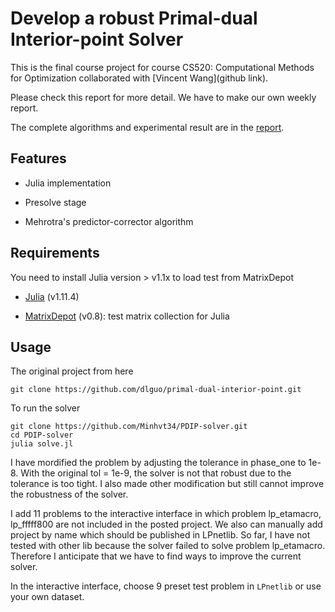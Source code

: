 # Develop a robust Primal-dual Interior-point Solver

This is the final course project for course CS520: Computational Methods for Optimization collaborated with [Vincent Wang](github link). 

Please check this report for more detail. We have to make our own weekly report.

The complete algorithms and experimental result are in the [report](./report.pdf).

## Features

- Julia implementation

- Presolve stage

- Mehrotra's predictor-corrector algorithm

## Requirements
You need to install Julia version > v1.1x to load test from MatrixDepot

- [Julia](https://julialang.org/) (v1.11.4)

- [MatrixDepot](https://github.com/JuliaMatrices/MatrixDepot.jl) (v0.8): test matrix collection for Julia

## Usage

The original project from here
``` shell
git clone https://github.com/dlguo/primal-dual-interior-point.git
```

To run the solver

``` shell
git clone https://github.com/Minhvt34/PDIP-solver.git
cd PDIP-solver
julia solve.jl
```

I have mordified the problem by adjusting the tolerance in phase_one to 1e-8.
With the original tol = 1e-9, the solver is not that robust due to the tolerance is too tight. I also made other modification but still cannot improve the robustness of the solver.

I add 11 problems to the interactive interface in which problem lp_etamacro, lp_fffff800 are not included in the posted project.
We also can manually add project by name which should be published in LPnetlib.
So far, I have not tested with other lib because the solver failed to solve problem lp_etamacro. Therefore I anticipate that we have to find ways to improve the current solver.

In the interactive interface, choose 9 preset test problem in `LPnetlib` or use your own dataset.

